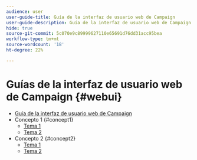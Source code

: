 ```yaml
---
audience: user
user-guide-title: Guía de la interfaz de usuario web de Campaign
user-guide-description: Guía de la interfaz de usuario web de Campaign
hide: true
source-git-commit: 5c070e9c89999627110e65691d76dd31acc95bea
workflow-type: tm+mt
source-wordcount: '18'
ht-degree: 22%

---
```



# Guías de la interfaz de usuario web de Campaign {#webui}

+ [Guía de la interfaz de usuario web de Campaign](home.md)
+ Concepto 1 {#concept1}
   + [Tema 1](concept1/topic1.md)
   + [Tema 2](concept1/topic2.md)
+ Concepto 2 {#concept2}
   + [Tema 1](concept2/topic1.md)
   + [Tema 2](concept2/topic2.md)

